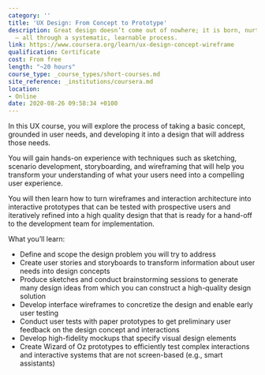 ```yaml
---
category: ''
title: 'UX Design: From Concept to Prototype'
description: Great design doesn’t come out of nowhere; it is born, nurtured, and grown
  – all through a systematic, learnable process.
link: https://www.coursera.org/learn/ux-design-concept-wireframe
qualification: Certificate
cost: From free
length: "~20 hours"
course_type: _course_types/short-courses.md
site_reference: _institutions/coursera.md
location:
- Online
date: 2020-08-26 09:58:34 +0100
---
```

In this UX course, you will explore the process of taking a basic concept, grounded in user needs, and developing it into a design that will address those needs. 

You will gain hands-on experience with techniques such as sketching, scenario development, storyboarding, and wireframing that will help you transform your understanding of what your users need into a compelling user experience. 

You will then learn how to turn wireframes and interaction architecture into interactive prototypes that can be tested with prospective users and iteratively refined into a high quality design that that is ready for a hand-off to the development team for implementation.

What you’ll learn:

* Define and scope the design problem you will try to address
* Create user stories and storyboards to transform information about user needs into design concepts
* Produce sketches and conduct brainstorming sessions to generate many design ideas from which you can construct a high-quality design solution
* Develop interface wireframes to concretize the design and enable early user testing
* Conduct user tests with paper prototypes to get preliminary user feedback on the design concept and interactions
* Develop high-fidelity mockups that specify visual design elements
* Create Wizard of Oz prototypes to efficiently test complex interactions and interactive systems that are not screen-based (e.g., smart assistants)